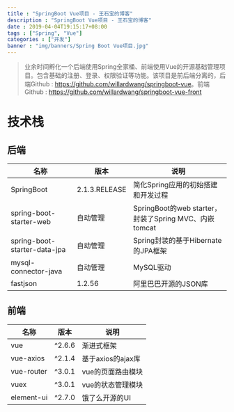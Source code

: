 ```yaml
---
title : "SpringBoot Vue项目 - 王石宝的博客"
description : "SpringBoot Vue项目 - 王石宝的博客"
date : 2019-04-04T19:15:17+08:00
tags : ["Spring", "Vue"]
categories : ["开发"]
banner : "img/banners/Spring Boot Vue项目.jpg"
---
```


> 业余时间孵化一个后端使用Spring全家桶、前端使用Vue的开源基础管理项目。包含基础的注册、登录、权限验证等功能。该项目是前后端分离的，后端Github : <https://github.com/willardwang/springboot-vue>。前端Github : <https://github.com/willardwang/springboot-vue-front>
>

# 技术栈

## 后端

| 名称                         | 版本          | 说明                                                  |
| ---------------------------- | ------------- | ----------------------------------------------------- |
| SpringBoot                   | 2.1.3.RELEASE | 简化Spring应用的初始搭建和开发过程                    |
| spring-boot-starter-web      | 自动管理      | SpringBoot的web starter，封装了Spring MVC、内嵌tomcat |
| spring-boot-starter-data-jpa | 自动管理      | Spring封装的基于Hibernate的JPA框架                    |
| mysql-connector-java         | 自动管理      | MySQL驱动                                             |
| fastjson                     | 1.2.56        | 阿里巴巴开源的JSON库                                  |



## 前端

| 名称       | 版本   | 说明              |
| ---------- | ------ | ----------------- |
| vue        | ^2.6.6 | 渐进式框架        |
| vue-axios  | ^2.1.4 | 基于axios的ajax库 |
| vue-router | ^3.0.1 | vue的页面路由模块 |
| vuex       | ^3.0.1 | vue的状态管理模块 |
| element-ui | ^2.7.0 | 饿了么开源的UI    |

